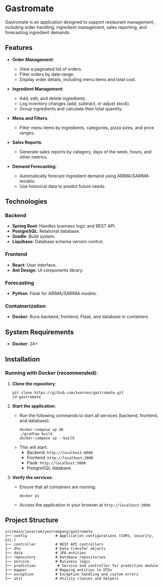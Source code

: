 Gastromate
==========

Gastromate is an application designed to support restaurant management, including order handling, ingredient management, sales reporting, and forecasting ingredient demands.

Features
--------

- **Order Management**:
    - View a paginated list of orders.
    - Filter orders by date range.
    - Display order details, including menu items and total cost.

- **Ingredient Management**:
    - Add, edit, and delete ingredients.
    - Log inventory changes (add, subtract, or adjust stock).
    - Group ingredients and calculate their total quantity.

- **Menu and Filters**:
    - Filter menu items by ingredients, categories, pizza sizes, and price ranges.

- **Sales Reports**:
    - Generate sales reports by category, days of the week, hours, and other metrics.

- **Demand Forecasting**:
    - Automatically forecast ingredient demand using ARIMA/SARIMA models.
    - Use historical data to predict future needs.

Technologies
------------

### Backend
- **Spring Boot**: Handles business logic and REST API.
- **PostgreSQL**: Relational database.
- **Gradle**: Build system.
- **Liquibase**: Database schema version control.

### Frontend
- **React**: User interface.
- **Ant Design**: UI components library.

### Forecasting
- **Python**: Flask for ARIMA/SARIMA models.

### Containerization
- **Docker**: Runs backend, frontend, Flask, and database in containers.

System Requirements
-------------------

- **Docker**: 24+

Installation
------------

### Running with Docker (recommended):

1. **Clone the repository**:
   ```
   git clone https://github.com/kuernov/gastromate.git
   cd gastromate
   ```

2. **Start the application**:
    - Run the following commands to start all services (backend, frontend, and database):
      ```
      docker-compose up db
      ./gradlew build
      docker-compose up --build
      ```
    - This will start:
        - Backend: `http://localhost:8080`
        - Frontend: `http://localhost:3000`
        - Flask: `http://localhost:5000`
        - PostgreSQL database.

3. **Verify the services**:
    - Ensure that all containers are running:
      ```
      docker ps
      ```
    - Access the application in your browser at `http://localhost:3000`.


Project Structure
-----------------

```
src/main/java/com/yourcompany/gastromate
├── config             # Application configurations (CORS, security, etc.)
├── controller         # REST API controllers
├── dto                # Data transfer objects
├── data               # JPA entities
├── repository         # Database repositories
├── service            # Business logic
├── prediction			# Service and controller for prediction module
├── mapper             # Mapping entities to DTOs
├── exception          # Exception handling and custom errors
├── util               # Utility classes and helpers
```
